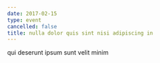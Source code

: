```yaml
---
date: 2017-02-15
type: event
cancelled: false
title: nulla dolor quis sint nisi adipiscing in
---
```

qui deserunt ipsum sunt velit minim